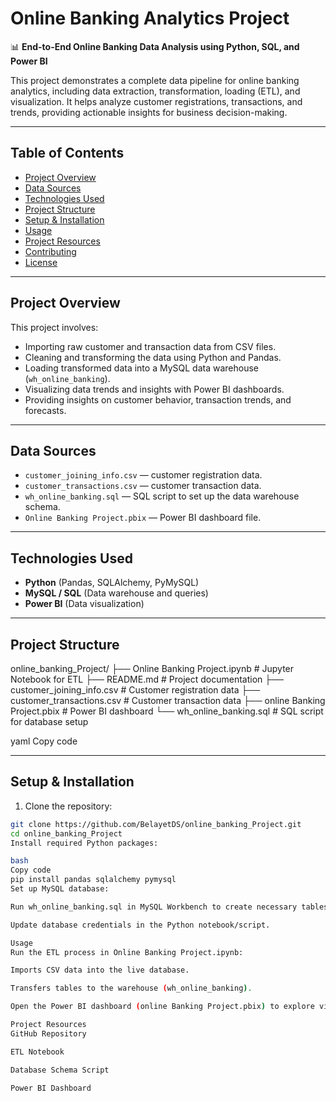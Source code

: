 # Online Banking Analytics Project

📊 **End-to-End Online Banking Data Analysis using Python, SQL, and Power BI**

This project demonstrates a complete data pipeline for online banking analytics, including data extraction, transformation, loading (ETL), and visualization. It helps analyze customer registrations, transactions, and trends, providing actionable insights for business decision-making.

---

## Table of Contents

- [Project Overview](#project-overview)
- [Data Sources](#data-sources)
- [Technologies Used](#technologies-used)
- [Project Structure](#project-structure)
- [Setup & Installation](#setup--installation)
- [Usage](#usage)
- [Project Resources](#project-resources)
- [Contributing](#contributing)
- [License](#license)

---

## Project Overview

This project involves:

- Importing raw customer and transaction data from CSV files.
- Cleaning and transforming the data using Python and Pandas.
- Loading transformed data into a MySQL data warehouse (`wh_online_banking`).
- Visualizing data trends and insights with Power BI dashboards.
- Providing insights on customer behavior, transaction trends, and forecasts.

---

## Data Sources

- `customer_joining_info.csv` — customer registration data.  
- `customer_transactions.csv` — customer transaction data.  
- `wh_online_banking.sql` — SQL script to set up the data warehouse schema.  
- `Online Banking Project.pbix` — Power BI dashboard file.  

---

## Technologies Used

- **Python** (Pandas, SQLAlchemy, PyMySQL)  
- **MySQL / SQL** (Data warehouse and queries)  
- **Power BI** (Data visualization)  

---

## Project Structure

online_banking_Project/
├── Online Banking Project.ipynb # Jupyter Notebook for ETL
├── README.md # Project documentation
├── customer_joining_info.csv # Customer registration data
├── customer_transactions.csv # Customer transaction data
├── online Banking Project.pbix # Power BI dashboard
└── wh_online_banking.sql # SQL script for database setup

yaml
Copy code

---

## Setup & Installation

1. Clone the repository:

```bash
git clone https://github.com/BelayetDS/online_banking_Project.git
cd online_banking_Project
Install required Python packages:

bash
Copy code
pip install pandas sqlalchemy pymysql
Set up MySQL database:

Run wh_online_banking.sql in MySQL Workbench to create necessary tables.

Update database credentials in the Python notebook/script.

Usage
Run the ETL process in Online Banking Project.ipynb:

Imports CSV data into the live database.

Transfers tables to the warehouse (wh_online_banking).

Open the Power BI dashboard (online Banking Project.pbix) to explore visual insights.

Project Resources
GitHub Repository

ETL Notebook

Database Schema Script

Power BI Dashboard
